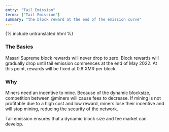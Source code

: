 ```yaml
---
entry: "Tail Emission"
terms: ["Tail-Emission"]
summary: "the block reward at the end of the emission curve"
---
```


{% include untranslated.html %}
### The Basics

Masari Supreme block rewards will never drop to zero. Block rewards will gradually drop until tail emission commences at the end of May 2022. At this point, rewards will be fixed at 0.6 XMR per block.

### Why

Miners need an incentive to mine. Because of the dynamic blocksize, competition between @miners will cause fees to decrease. If mining is not profitable due to a high cost and low reward, miners lose their incentive and will stop mining, reducing the security of the network.

Tail emission ensures that a dynamic block size and fee market can develop.
